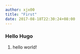 ```yaml
---
author: xjx00
title: "First"
date: 2017-08-18T22:30:24+08:00
---
```

### Hello Hugo

 1. hello world!
